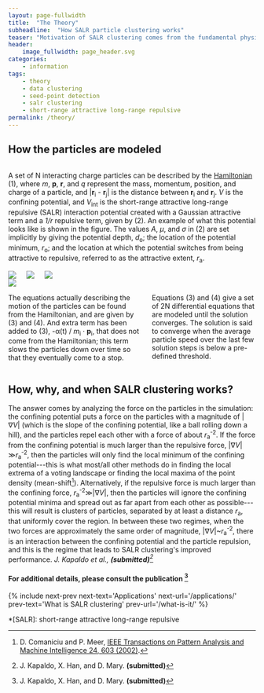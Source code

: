 ```yaml
---
layout: page-fullwidth
title:  "The Theory"
subheadline:  "How SALR particle clustering works"
teaser: "Motivation of SALR clustering comes from the fundamental physics of modeling classical Wigner crystals<a href='http://dx.doi.org/10.1006/spmi.1993.1026'><abbr title='F. Bolton and U. Rössler, Superlattices and Microstructures 13, 139 (1993).'><sup>1</sup></abbr></a> and modeling the formation of clusters<a href='http://dx.doi.org/10.1021/la048554t'><abbr title='S. Mossa, F. Sciortino, P. Tartaglia, and E. Zaccarelli, Langmuir 20, 10756 (2004).'><sup>2</sup></abbr></a><sup>,</sup><a href='http://dx.doi.org/10.1103/PhysRevLett.93.055701'><abbr title='F. Sciortino, S. Mossa, E. Zaccarelli, and P. Tartaglia, Physical Review Letters 93, 5 (2004).'><sup>3</sup></abbr></a>. This page goes over the theoretical model driving the particle dynamics, and then discusses how/why/when SALR clustering is able to perform better than other clustering/seed-point detection methods."
header:
    image_fullwidth: page_header.svg
categories:
    - information
tags:
    - theory
    - data clustering
    - seed-point detection
    - salr clustering
    - short-range attractive long-range repulsive
permalink: /theory/
---
```


## How the particles are modeled

<div class="row">
<div class="medium-7 columns t30" markdown="1">

A set of N interacting charge particles can be described by the [Hamiltonian](1) (1), where _m_, **p**, **r**, and _q_ represent the mass, momentum, position, and charge of a particle, and \|**r**<sub>i</sub> - **r**<sub>j</sub>\| is the distance between **r**<sub>i</sub> and **r**<sub>j</sub>. _V_ is the confining potential, and _V_<sub>int</sub> is the short-range attractive long-range repulsive (SALR) interaction potential created with a Gaussian attractive term and a _1/r_ repulsive term, given by (2). An example of what this potential looks like is shown in the figure. The values _A_, _µ_, and _σ_ in (2) are set implicitly by giving the potential depth, _d_<sub>o</sub>; the location of the potential minimum, _r_<sub>o</sub>; and the location at which the potential switches from being attractive to repulsive, referred to as the attractive extent, _r_<sub>a</sub>.

</div>
<div class="medium-5 columns t30">
<img src="{{ site.urlimg }}eq1.png">
<img src="{{ site.urlimg }}eq2.png">
<img src="{{ site.urlimg }}eq34.png">
</div>
</div>

<div class="row">
<div class="medium-5 columns t30">
<img src="{{ site.urlimg }}interactionPotential.png">
</div>

<div class="medium-7 columns t30" markdown="1">

The equations actually describing the motion of the particles can be found from the Hamiltonian, and are given by (3) and (4). And extra term has been added to (3), -&alpha;(t) / _m_<sub>i</sub> · **p**<sub>i</sub>, that does not come from the Hamiltonian; this term slows the particles down over time so that they eventually come to a stop.

Equations (3) and (4) give a set of 2N differential equations that are modeled until the solution converges. The solution is said to converge when the average particle speed over the last few solution steps is below a pre-defined threshold.

</div>
</div><!-- /.row -->



## How, why, and when SALR clustering works?

The answer comes by analyzing the force on the particles in the simulation: the confining potential puts a force on the particles with a magnitude of |∇_V_| (which is the slope of the confining potential, like a ball rolling down a hill), and the particles repel each other with a force of about _r_<sub>a</sub><sup>-2</sup>. If the force from the confining potential is much larger than the repulsive force, |∇_V_|≫_r_<sub>a</sub><sup>-2</sup>, then the particles will only find the local minimum of the confining potential---this is what most/all other methods do in finding the local extrema of a voting landscape or finding the local maxima of the point density (mean-shift[^5]). Alternatively, if the repulsive force is much larger than the confining force, _r_<sub>a</sub><sup>-2</sup>≫|∇_V_|, then the particles will ignore the confining potential minima and spread out as far apart from each other as possible---this will result is clusters of particles, separated by at least a distance _r_<sub>a</sub>, that uniformly cover the region. In between these two regimes, when the two forces are approximately the same order of magnitude, |∇_V_|&#126;_r_<sub>a</sub><sup>-2</sup>, there is an interaction between the confining potential and the particle repulsion, and this is the regime that leads to SALR clustering's improved performance.
<cite>J. Kapaldo et al., **(submitted)**[^1]</cite>



#### For additional details, please consult the publication [^1]

{% include next-prev next-text='Applications' next-url='/applications/' prev-text='What is SALR clustering' prev-url='/what-is-it/' %}


[1]: https://en.wikipedia.org/wiki/Hamiltonian_mechanics

[^1]: J. Kapaldo, X. Han, and D. Mary. **(submitted)**
[^2]: F. Bolton and U. Rössler, [Superlattices and Microstructures 13, 139 (1993)](http://dx.doi.org/10.1006/spmi.1993.1026).
[^3]: S. Mossa, F. Sciortino, P. Tartaglia, and E. Zaccarelli, [Langmuir 20, 10756 (2004)](http://dx.doi.org/10.1021/la048554t).
[^4]: F. Sciortino, S. Mossa, E. Zaccarelli, and P. Tartaglia, [Physical Review Letters 93, 5 (2004)](http://dx.doi.org/10.1103/PhysRevLett.93.055701).
[^5]: D. Comaniciu and P. Meer, [IEEE Transactions on Pattern Analysis and Machine Intelligence 24, 603 (2002)](http://dx.doi.org/10.1109/34.1000236).

*[SALR]: short-range attractive long-range repulsive
